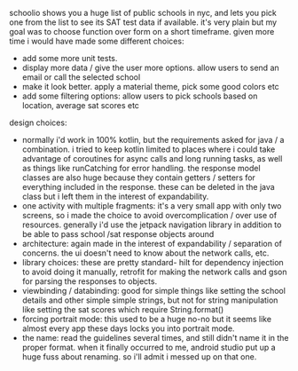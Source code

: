 schoolio shows you a huge list of public schools in nyc, and lets you pick one from the list to
see its SAT test data if available. it's very plain but my goal was to choose function
over form on a short timeframe. given more time i would have made some different choices:
- add some more unit tests.
- display more data / give the user more options. allow users to send an email or call the selected school
- make it look better. apply a material theme, pick some good colors etc
- add some filtering options: allow users to pick schools based on location, average sat scores etc

design choices: 
- normally i'd work in 100% kotlin, but the requirements asked for java / a combination. i tried to
    keep kotlin limited to places where i could take advantage of coroutines for async calls and long
    running tasks, as well as things like runCatching for error handling. the response model classes
    are also huge because they contain getters / setters for everything included in the response.
    these can be deleted in the java class but i left them in the interest of expandability.
- one activity with multiple fragments: it's a very small app with only two screens, so i made the 
    choice to avoid overcomplication / over use of resources. generally i'd use the jetpack navigation
    library in addition to be able to pass school /sat response objects around
- architecture: again made in the interest of expandability / separation of concerns. the ui doesn't
    need to know about the network calls, etc. 
- library choices: these are pretty standard- hilt for dependency injection to avoid doing it manually,
    retrofit for making the network calls and gson for parsing the responses to objects.
- viewbinding / databinding: good for simple things like setting the school details and other simple
    simple strings, but not for string manipulation like setting the sat scores which require String.format()
- forcing portrait mode: this used to be a huge no-no but it seems like almost every app these days
    locks you into portrait mode.
- the name: read the guidelines several times, and still didn't name it in the proper format. when
    it finally occurred to me, android studio put up a huge fuss about renaming. so i'll admit i
    messed up on that one.
